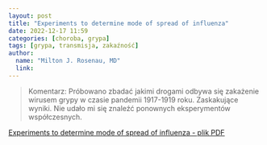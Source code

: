 ```yaml
---
layout: post
title: "Experiments to determine mode of spread of influenza"
date: 2022-12-17 11:59
categories: [choroba, grypa]
tags: [grypa, transmisja, zakaźność]
author:
  name: "Milton J. Rosenau, MD"
  link: 
---
```


> Komentarz:
> Próbowano zbadać jakimi drogami odbywa się zakażenie wirusem grypy w czasie pandemii 1917-1919 roku.
> Zaskakujące wyniki.
> Nie udało mi się znaleźć ponownych eksperymentów współczesnych.

[Experiments to determine mode of spread of influenza - plik PDF](/assets/influenza.pdf)
